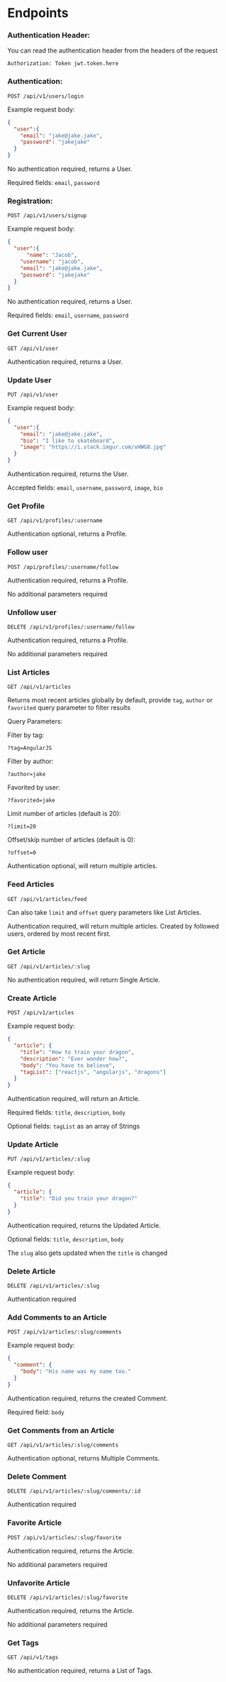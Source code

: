 # Endpoints

### Authentication Header:

You can read the authentication header from the headers of the request

`Authorization: Token jwt.token.here`


### Authentication:

`POST /api/v1/users/login`

Example request body:
```JSON
{
  "user":{
    "email": "jake@jake.jake",
    "password": "jakejake"
  }
}
```

No authentication required, returns a User.

Required fields: `email`, `password`


### Registration:

`POST /api/v1/users/signup`

Example request body:
```JSON
{
  "user":{
      "name": "Jacob",
    "username": "jacob",
    "email": "jake@jake.jake",
    "password": "jakejake"
  }
}
```

No authentication required, returns a User.

Required fields: `email`, `username`, `password`



### Get Current User

`GET /api/v1/user`

Authentication required, returns a User.



### Update User

`PUT /api/v1/user`

Example request body:
```JSON
{
  "user":{
    "email": "jake@jake.jake",
    "bio": "I like to skateboard",
    "image": "https://i.stack.imgur.com/xHWG8.jpg"
  }
}
```

Authentication required, returns the User.


Accepted fields: `email`, `username`, `password`, `image`, `bio`



### Get Profile

`GET /api/v1/profiles/:username`

Authentication optional, returns a Profile.



### Follow user

`POST /api/profiles/:username/follow`

Authentication required, returns a Profile.

No additional parameters required



### Unfollow user

`DELETE /api/v1/profiles/:username/follow`

Authentication required, returns a Profile.

No additional parameters required



### List Articles

`GET /api/v1/articles`

Returns most recent articles globally by default, provide `tag`, `author` or `favorited` query parameter to filter results

Query Parameters:

Filter by tag:

`?tag=AngularJS`

Filter by author:

`?author=jake`

Favorited by user:

`?favorited=jake`

Limit number of articles (default is 20):

`?limit=20`

Offset/skip number of articles (default is 0):

`?offset=0`

Authentication optional, will return multiple articles.



### Feed Articles

`GET /api/v1/articles/feed`

Can also take `limit` and `offset` query parameters like List Articles.

Authentication required, will return multiple articles. Created by followed users, ordered by most recent first.


### Get Article

`GET /api/v1/articles/:slug`

No authentication required, will return Single Article.

### Create Article

`POST /api/v1/articles`

Example request body:

```JSON
{
  "article": {
    "title": "How to train your dragon",
    "description": "Ever wonder how?",
    "body": "You have to believe",
    "tagList": ["reactjs", "angularjs", "dragons"]
  }
}
```

Authentication required, will return an Article.

Required fields: `title`, `description`, `body`

Optional fields: `tagList` as an array of Strings



### Update Article

`PUT /api/v1/articles/:slug`

Example request body:

```JSON
{
  "article": {
    "title": "Did you train your dragon?"
  }
}
```

Authentication required, returns the Updated Article.

Optional fields: `title`, `description`, `body`

The `slug` also gets updated when the `title` is changed


### Delete Article

`DELETE /api/v1/articles/:slug`

Authentication required



### Add Comments to an Article

`POST /api/v1/articles/:slug/comments`

Example request body:

```JSON
{
  "comment": {
    "body": "His name was my name too."
  }
}
```

Authentication required, returns the created Comment.

Required field: `body`



### Get Comments from an Article

`GET /api/v1/articles/:slug/comments`

Authentication optional, returns Multiple Comments.



### Delete Comment

`DELETE /api/v1/articles/:slug/comments/:id`

Authentication required



### Favorite Article

`POST /api/v1/articles/:slug/favorite`

Authentication required, returns the Article.

No additional parameters required



### Unfavorite Article

`DELETE /api/v1/articles/:slug/favorite`

Authentication required, returns the Article.

No additional parameters required



### Get Tags

`GET /api/v1/tags`

No authentication required, returns a List of Tags.
